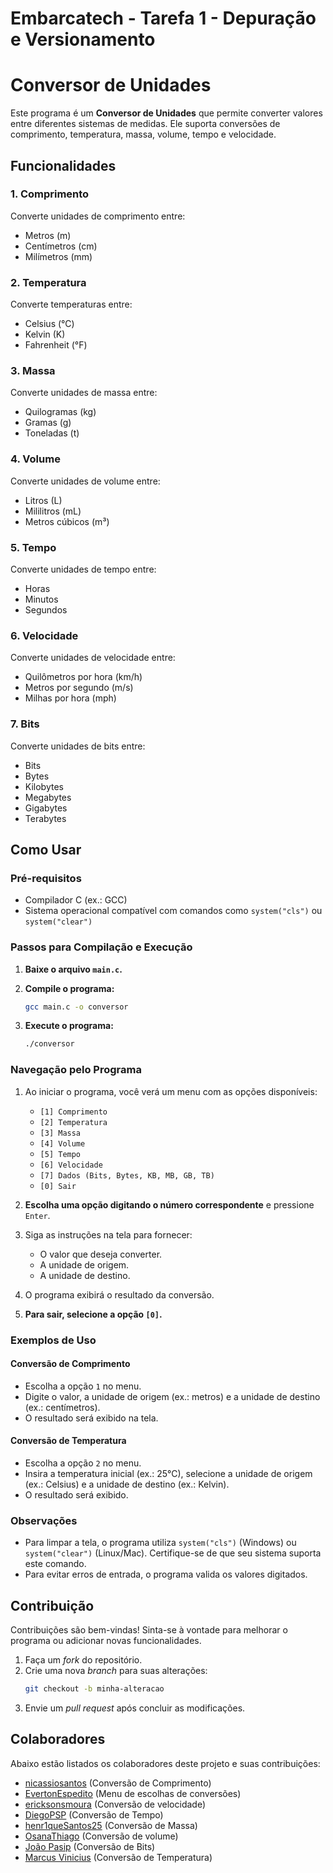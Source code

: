 # Embarcatech - Tarefa 1 - Depuração e Versionamento

# Conversor de Unidades

Este programa é um **Conversor de Unidades** que permite converter valores entre diferentes sistemas de medidas. Ele suporta conversões de comprimento, temperatura, massa, volume, tempo e velocidade.

## Funcionalidades

### 1. Comprimento

Converte unidades de comprimento entre:

- Metros (m)
- Centímetros (cm)
- Milímetros (mm)

### 2. Temperatura

Converte temperaturas entre:

- Celsius (°C)
- Kelvin (K)
- Fahrenheit (°F)

### 3. Massa

Converte unidades de massa entre:

- Quilogramas (kg)
- Gramas (g)
- Toneladas (t)

### 4. Volume

Converte unidades de volume entre:

- Litros (L)
- Mililitros (mL)
- Metros cúbicos (m³)

### 5. Tempo

Converte unidades de tempo entre:

- Horas
- Minutos
- Segundos

### 6. Velocidade

Converte unidades de velocidade entre:

- Quilômetros por hora (km/h)
- Metros por segundo (m/s)
- Milhas por hora (mph)

### 7. Bits

Converte unidades de bits entre:

- Bits
- Bytes
- Kilobytes
- Megabytes 
- Gigabytes 
- Terabytes

## Como Usar

### Pré-requisitos

- Compilador C (ex.: GCC)
- Sistema operacional compatível com comandos como `system("cls")` ou `system("clear")`

### Passos para Compilação e Execução

1. **Baixe o arquivo `main.c`.**

2. **Compile o programa:**

   ```bash
   gcc main.c -o conversor
   ```

3. **Execute o programa:**
   ```bash
   ./conversor
   ```

### Navegação pelo Programa

1. Ao iniciar o programa, você verá um menu com as opções disponíveis:

   - `[1] Comprimento`
   - `[2] Temperatura`
   - `[3] Massa`
   - `[4] Volume`
   - `[5] Tempo`
   - `[6] Velocidade`
   - `[7] Dados (Bits, Bytes, KB, MB, GB, TB)`
   - `[0] Sair`

2. **Escolha uma opção digitando o número correspondente** e pressione `Enter`.

3. Siga as instruções na tela para fornecer:

   - O valor que deseja converter.
   - A unidade de origem.
   - A unidade de destino.

4. O programa exibirá o resultado da conversão.

5. **Para sair, selecione a opção `[0]`.**

### Exemplos de Uso

#### Conversão de Comprimento

- Escolha a opção `1` no menu.
- Digite o valor, a unidade de origem (ex.: metros) e a unidade de destino (ex.: centímetros).
- O resultado será exibido na tela.

#### Conversão de Temperatura

- Escolha a opção `2` no menu.
- Insira a temperatura inicial (ex.: 25°C), selecione a unidade de origem (ex.: Celsius) e a unidade de destino (ex.: Kelvin).
- O resultado será exibido.

### Observações

- Para limpar a tela, o programa utiliza `system("cls")` (Windows) ou `system("clear")` (Linux/Mac). Certifique-se de que seu sistema suporta este comando.
- Para evitar erros de entrada, o programa valida os valores digitados.

## Contribuição

Contribuições são bem-vindas! Sinta-se à vontade para melhorar o programa ou adicionar novas funcionalidades.

1. Faça um _fork_ do repositório.
2. Crie uma nova _branch_ para suas alterações:
   ```bash
   git checkout -b minha-alteracao
   ```
3. Envie um _pull request_ após concluir as modificações.

## Colaboradores

Abaixo estão listados os colaboradores deste projeto  e suas contribuições:

- [nicassiosantos](https://github.com/nicassiosantos) (Conversão de Comprimento)
- [EvertonEspedito](https://github.com/EvertonEspedito) (Menu de escolhas de conversões)
- [ericksonsmoura](https://github.com/ericksonsmoura) (Conversão de velocidade)
- [DiegoPSP](https://github.com/DiegoPSP) (Conversão de Tempo)
- [henr1queSantos25](https://github.com/henr1queSantos25) (Conversão de Massa) 
- [OsanaThiago](https://github.com/OsanaThiago) (Conversão de volume)
- [João Pasip](https://github.com/joao-pasip) (Conversão de Bits) 
- [Marcus Vinicius](https://github.com/MarcusVMFF) (Conversão de Temperatura)
